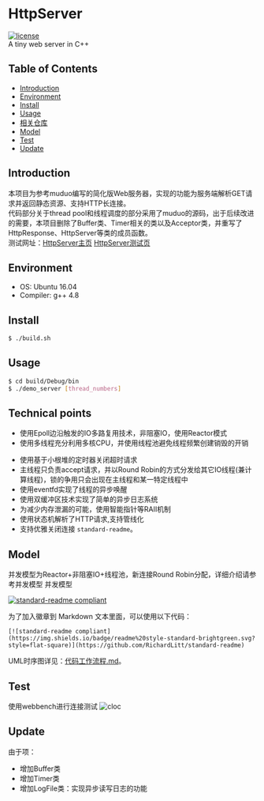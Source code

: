 # HttpServer
[![license](https://img.shields.io/github/license/mashape/apistatus.svg)](https://opensource.org/licenses/MIT)  
A tiny web server in C++

## Table of Contents

- [Introduction](#Introduction)
- [Environment](#Enviroment)
- [Install](#Install)
- [Usage](#Usage)
- [相关仓库](#相关仓库)
- [Model](#Model)
- [Test](#Test)
- [Update](#Update)

## Introduction

本项目为参考muduo编写的简化版Web服务器，实现的功能为服务端解析GET请求并返回静态资源、支持HTTP长连接。  
代码部分关于thread pool和线程调度的部分采用了muduo的源码，出于后续改进的需要，本项目删除了Buffer类、Timer相关的类以及Acceptor类，并重写了HttpResponse、HttpServer等类的成员函数。  
测试网址：[HttpServer主页](https://39.101.190.70/) [HttpServer测试页](https://39.101.190.70/test) 

## Environment

- OS: Ubuntu 16.04
- Compiler: g++ 4.8

## Install

```sh
$ ./build.sh
```

## Usage

```sh
$ cd build/Debug/bin
$ ./demo_server [thread_numbers]
```

## Technical points

- 使用Epoll边沿触发的IO多路复用技术，非阻塞IO，使用Reactor模式
- 使用多线程充分利用多核CPU，并使用线程池避免线程频繁创建销毁的开销
* 使用基于小根堆的定时器关闭超时请求
* 主线程只负责accept请求，并以Round Robin的方式分发给其它IO线程(兼计算线程)，锁的争用只会出现在主线程和某一特定线程中
* 使用eventfd实现了线程的异步唤醒
* 使用双缓冲区技术实现了简单的异步日志系统
* 为减少内存泄漏的可能，使用智能指针等RAII机制
* 使用状态机解析了HTTP请求,支持管线化
* 支持优雅关闭连接
`standard-readme`。

## Model

并发模型为Reactor+非阻塞IO+线程池，新连接Round Robin分配，详细介绍请参考并发模型 并发模型

[![standard-readme compliant](https://img.shields.io/badge/readme%20style-standard-brightgreen.svg?style=flat-square)](https://github.com/RichardLitt/standard-readme)

为了加入徽章到 Markdown 文本里面，可以使用以下代码：

```
[![standard-readme compliant](https://img.shields.io/badge/readme%20style-standard-brightgreen.svg?style=flat-square)](https://github.com/RichardLitt/standard-readme)
```
  
UML时序图详见：[代码工作流程.md](代码工作流程.md)。

## Test

使用webbench进行连接测试
![cloc](https://github.com/linyacool/WebServer/blob/master/datum/cloc.png)

## Update

由于项：
- 增加Buffer类
- 增加Timer类
- 增加LogFile类：实现异步读写日志的功能

